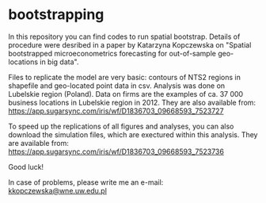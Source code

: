 # bootstrapping

In this repository you can find codes to run spatial bootstrap. Details of procedure were desribed in a paper by Katarzyna Kopczewska on "Spatial bootstrapped microeconometrics forecasting for out-of-sample geo-locations in big data". 

Files to replicate the model are very basic: contours of NTS2 regions in shapefile and geo-located point data in csv. Analysis was done on Lubelskie region (Poland). Data on firms are the examples of ca. 37 000 business locations in Lubelskie region in 2012. They are also available from: https://app.sugarsync.com/iris/wf/D1836703_09668593_7523727

To speed up the replications of all figures and analyses, you can also download the simulation files, which are exectured within this analysis. They are available from: https://app.sugarsync.com/iris/wf/D1836703_09668593_7523736

Good luck!

In case of problems, please write me an e-mail: kkopczewska@wne.uw.edu.pl
